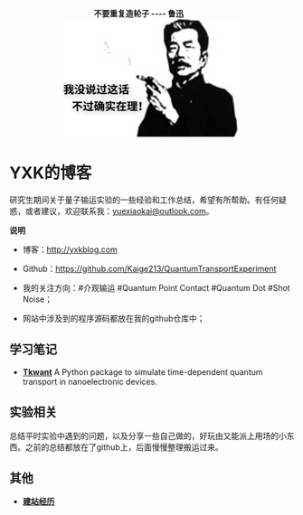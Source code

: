 <center> <b>不要重复造轮子 ---- 鲁迅 </b>  &#160; &#160; &#160;&#160; &#160;&#160; &#160;  <img src="./1.png" style="zoom:100%;" /> </center>





# YXK的博客

研究生期间关于量子输运实验的一些经验和工作总结，希望有所帮助。有任何疑惑，或者建议，欢迎联系我：yuexiaokai@outlook.com。

**说明**

- 博客：http://yxkblog.com

- Github：https://github.com/Kaige213/QuantumTransportExperiment

- 我的关注方向：\#介观输运 #Quantum Point Contact #Quantum Dot #Shot Noise；

- 网站中涉及到的程序源码都放在我的github仓库中；

  

## 学习笔记

- [**Tkwant**](http://www.yxkblog.com/StudyNotes/tkwant/0_tkwant.html)
  A Python package to simulate time-dependent quantum transport in nanoelectronic devices.



## 实验相关

总结平时实验中遇到的问题，以及分享一些自己做的，好玩由又能派上用场的小东西。之前的总结都放在了github上，后面慢慢整理搬运过来。



## 其他

- [**建站经历**](http://www.yxkblog.com/其他/建站经历/建站经历.html)
